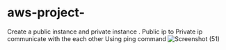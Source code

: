 # aws-project-
Create a public instance and private instance .
Public ip to Private ip communicate with the each other 
Using ping command 
![Screenshot (51)](https://user-images.githubusercontent.com/100831265/202607729-5d9f77e2-ecce-4603-abb6-600d7c2e9500.png)
